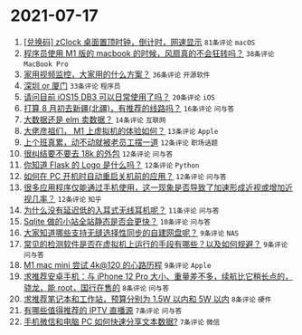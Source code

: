 # 2021-07-17

1. [[兑换码] zClock 桌面置顶时钟，倒计时，网速显示](https://www.v2ex.com/t/790028) `81条评论` `macOS`
1. [程序员使用 M1 版的 macbook 的时候，风扇真的不会狂转吗？](https://www.v2ex.com/t/790050) `38条评论` `MacBook Pro`
1. [家用视频监控，大家用的什么方案？](https://www.v2ex.com/t/790029) `36条评论` `开源软件`
1. [深圳 or 厦门](https://www.v2ex.com/t/790076) `33条评论` `程序员`
1. [请问目前 iOS15 DB3 可以日常使用了吗？](https://www.v2ex.com/t/790053) `20条评论` `iOS`
1. [打算 8 月初去新疆(北疆)，有推荐的线路吗？](https://www.v2ex.com/t/790087) `16条评论` `问与答`
1. [大数据还是 elm 卖数据？](https://www.v2ex.com/t/790031) `14条评论` `互联网`
1. [大佬彦祖们， M1 上虚拟机的体验如何？](https://www.v2ex.com/t/790083) `13条评论` `Apple`
1. [上个班真累，动不动就被老员工摆一道](https://www.v2ex.com/t/790098) `12条评论` `职场话题`
1. [很纠结要不要去 18k 的外包](https://www.v2ex.com/t/790095) `12条评论` `问与答`
1. [你知道 Flask 的 Logo 是什么吗？](https://www.v2ex.com/t/790094) `12条评论` `Python`
1. [如何在 PC 开机时自动重启关机前的应用？](https://www.v2ex.com/t/790056) `12条评论` `问与答`
1. [很多应用程序仅能通过手机使用，这一现象是否导致了加速形成近视或增加近视几率？](https://www.v2ex.com/t/790032) `12条评论` `知乎`
1. [为什么没有延迟低的入耳式无线耳机呢？](https://www.v2ex.com/t/790097) `11条评论` `问与答`
1. [Sqlite 做的小站全站静态是否会更快？](https://www.v2ex.com/t/790096) `10条评论` `问与答`
1. [大家知道哪些支持无缝选择性同步的自建网盘呢？](https://www.v2ex.com/t/790112) `9条评论` `NAS`
1. [常见的检测软件是否在虚拟机上运行的手段有哪些？以及如何规避？](https://www.v2ex.com/t/790077) `9条评论` `问与答`
1. [M1 mac mini 尝试 4k@120 的心路历程](https://www.v2ex.com/t/790052) `9条评论` `Apple`
1. [求推荐安卓手机：与 iPhone 12 Pro 大小、重量差不多，续航比它稍长点的，骁龙，能 root，国行在售的](https://www.v2ex.com/t/790085) `8条评论` `问与答`
1. [求推荐笔记本和工作站，预算分别为 1.5W 以内和 5W 以内](https://www.v2ex.com/t/790025) `8条评论` `硬件`
1. [有哪些值得推荐的 IPTV 直播源](https://www.v2ex.com/t/790047) `7条评论` `问与答`
1. [手机微信和电脑 PC 如何快速分享文本数据?](https://www.v2ex.com/t/790026) `7条评论` `微信`
